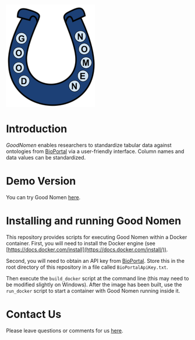 ![GoodNomen logo](www/Logo.png)

# Introduction

*GoodNomen* enables researchers to standardize tabular data against ontologies from [BioPortal](https://bioportal.bioontology.org/) via a user-friendly interface. Column names and data values can be standardized.

# Demo Version

You can try Good Nomen [here](https://bioapps.byu.edu/GoodNomen).

# Installing and running Good Nomen

This repository provides scripts for executing Good Nomen within a Docker container. First, you will need to install the Docker engine (see [https://docs.docker.com/install](https://docs.docker.com/install/)).

Second, you will need to obtain an API key from [BioPortal](https://bioportal.bioontology.org/help#Getting_an_API_key). Store this in the root directory of this repository in a file called `BioPortalApiKey.txt`.

Then execute the `build_docker` script at the command line (this may need to be modified slightly on Windows). After the image has been built, use the `run_docker` script to start a container with Good Nomen running inside it.

# Contact Us

Please leave questions or comments for us [here](https://github.com/srp33/GoodNomen/issues).
